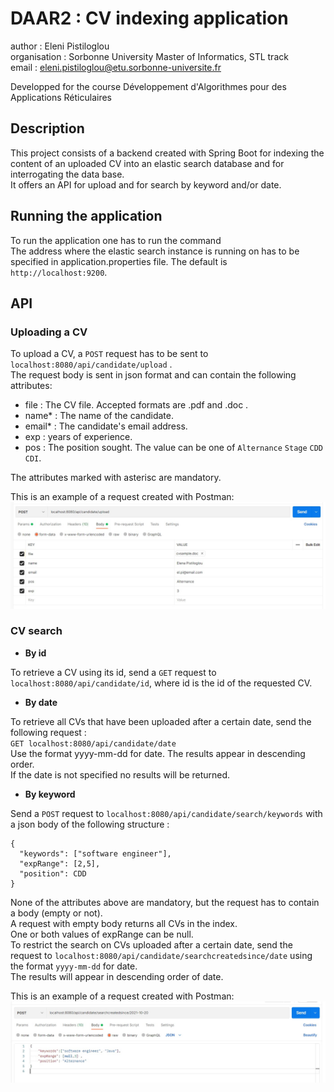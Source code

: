 # DAAR2 : CV indexing application

author : Eleni Pistiloglou <br />
organisation : Sorbonne University Master of Informatics, STL track <br />
email : eleni.pistiloglou@etu.sorbonne-universite.fr

Developped for the course Développement d'Algorithmes pour des Applications Réticulaires

## Description

This project consists of a backend created with Spring Boot for indexing the content of an uploaded CV into an elastic search database 
and for interrogating the data base.  <br />
It offers an API for upload and for search by keyword and/or date.  

## Running the application

To run the application one has to run the command  <br />
The address where the elastic search instance is running on has to be specified in application.properties file. The default is `http://localhost:9200`. 

## API

### Uploading a CV

To upload a CV, a `POST` request has to be sent to `localhost:8080/api/candidate/upload` .  <br />
The request body is sent in json format and can contain the following attributes:  <br />
 - file : The CV file. Accepted formats are .pdf and .doc .  <br />
 - name* : The name of the candidate. <br />
 - email* : The candidate's email address. <br />
 - exp : years of experience. <br />
 - pos : The position sought. The value can be one of `Alternance` `Stage` `CDD` `CDI`. <br />
 
The attributes marked with asterisc are mandatory.  <br />

This is an example of a request created with Postman:  <br />
![alt text](https://github.com/EleniPistiloglou/DAAR2/blob/main/uploadrequestexample.jpg?raw=true)


### CV search 
 
* **By id**

To retrieve a CV using its id, send a `GET` request to `localhost:8080/api/candidate/id`, where id is the id of the requested CV. 
 
* **By date**

To retrieve all CVs that have been uploaded after a certain date, send the following request :  <br />
`GET localhost:8080/api/candidate/date`  <br />
Use the format yyyy-mm-dd for date. The results appear in descending order.  <br />
If the date is not specified no results will be returned. 

* **By keyword**

Send a `POST` request to `localhost:8080/api/candidate/search/keywords` with a json body of the following structure :  <br />
```
{ 
  "keywords": ["software engineer"], 
  "expRange": [2,5], 
  "position": CDD 
} 
```

None of the attributes above are mandatory, but the request has to contain a body (empty or not). <br />
A request with empty body returns all CVs in the index. <br />
One or both values of expRange can be null.  <br />
To restrict the search on CVs uploaded after a certain date, send the request to `localhost:8080/api/candidate/searchcreatedsince/date` using the format `yyyy-mm-dd` for date.  <br />
The results will appear in descending order of date.  <br />

This is an example of a request created with Postman:  
![alt text](https://github.com/EleniPistiloglou/DAAR2/blob/main/searchrequestexample.jpg?raw=true)
